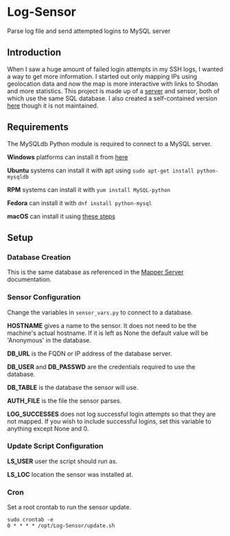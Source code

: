 # Log-Sensor
Parse log file and send attempted logins to MySQL server

## Introduction

When I saw a huge amount of failed login attempts in my SSH logs, I wanted a way to get more information. I started out only mapping IPs using geolocation data and now the map is more interactive with links to Shodan and more statistics. This project is made up of a [server](https://github.com/becksteadn/Mapper-Server) and sensor, both of which use the same SQL database. I also created a self-contained version [here](https://github.com/becksteadn/Log-Mapper) though it is not maintained.

## Requirements
The MySQLdb Python module is required to connect to a MySQL server.

**Windows** platforms can install it from [here](https://sourceforge.net/projects/mysql-python/files/)

**Ubuntu** systems can install it with apt using `sudo apt-get install python-mysqldb`

**RPM** systems can install it with `yum install MySQL-python`

**Fedora** can install it with `dnf install python-mysql`

**macOS** can install it using [these steps](https://stackoverflow.com/questions/1448429/how-to-install-mysqldb-python-data-access-library-to-mysql-on-mac-os-x#1448476)

## Setup

### Database Creation

This is the same database as referenced in the [Mapper Server](https://github.com/becksteadn/Mapper-Server/blob/master/README.md#database-configuration) documentation.

### Sensor Configuration
Change the variables in `sensor_vars.py` to connect to a database.

**HOSTNAME** gives a name to the sensor. It does not need to be the machine's actual hostname. If it is left as None the default value will be 'Anonymous' in the database.

**DB_URL** is the FQDN or IP address of the database server.

**DB_USER** and **DB_PASSWD** are the credentials required to use the database.

**DB_TABLE** is the database the sensor will use.

**AUTH_FILE** is the file the sensor parses.

**LOG_SUCCESSES** does not log successful login attempts so that they are not mapped. If you wish to include successful logins, set this variable to anything except None and 0.

### Update Script Configuration

**LS_USER** user the script should run as.

**LS_LOC** location the sensor was installed at.


### Cron

Set a root crontab to run the sensor update.
```
sudo crontab -e
0 * * * * /opt/Log-Sensor/update.sh
```
